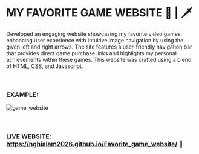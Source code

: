 # MY FAVORITE GAME WEBSITE 🍓 | 🗡️

Developed an engaging website showcasing my favorite video games, enhancing user experience with intuitive image navigation by using the given left and right arrows. The site features a user-friendly navigation bar that provides direct game purchase links and highlights my personal achievements within these games. This website was crafted using a blend of HTML, CSS, and Javascript.
<br>
<br>
<br>
### EXAMPLE:
![game_website](https://github.com/NghiaLam2026/Favorite_game_website/assets/118234173/812c79d2-4646-47ed-a7ee-6ceeb3d3653c)
<br>
<br>
<br>
### LIVE WEBSITE: https://nghialam2026.github.io/Favorite_game_website/ 🌟
